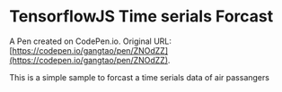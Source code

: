 # TensorflowJS Time serials Forcast

A Pen created on CodePen.io. Original URL: [https://codepen.io/gangtao/pen/ZNOdZZ](https://codepen.io/gangtao/pen/ZNOdZZ).

This is a simple sample to forcast a time serials data of air passangers